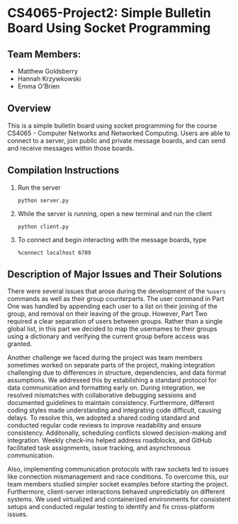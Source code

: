 # CS4065-Project2: Simple Bulletin Board Using Socket Programming

## Team Members:
* Matthew Goldsberry
* Hannah Krzywkowski
* Emma O'Brien

## Overview
This is a simple bulletin board using socket programming for the course CS4065 - Computer Networks and Networked Computing. Users are able to connect to a server, join public and private message boards, and can send and receive messages within those boards. 

## Compilation Instructions
1. Run the server
   
   `python server.py`
2. While the server is running, open a new terminal and run the client
   
   `python client.py`

3. To connect and begin interacting with the message boards, type

   `%connect localhost 6789`

## Description of Major Issues and Their Solutions

There were several issues that arose during the development of the `%users` commands as well as their group counterparts. The user command in Part One was handled by appending each user to a list on their joining of the group, and removal on their leaving of the group. However, Part Two required a clear separation of users between groups. Rather than a single global list, in this part we decided to map the usernames to their groups using a dictionary and verifying the current group before access was granted. 

Another challenge we faced during the project was team members sometimes worked on separate parts of the project, making integration challenging due to differences in structure, dependencies, and data format assumptions. We addressed this by establishing a standard protocol for data communication and formatting early on. During integration, we resolved mismatches with collaborative debugging sessions and documented guidelines to maintain consistency. Furthermore, different coding styles made understanding and integrating code difficult, causing delays. To resolve this, we adopted a shared coding standard and conducted regular code reviews to improve readability and ensure consistency. Additonally, scheduling conflicts slowed decision-making and integration. Weekly check-ins helped address roadblocks, and GitHub facilitated task assignments, issue tracking, and asynchronous communication.

Also, implementing communication protocols with raw sockets led to issues like connection mismanagement and race conditions. To overcome this, our team members studied simpler socket examples before starting the project. Furthermore, client-server interactions behaved unpredictably on different systems. We used virtualized and containerized environments for consistent setups and conducted regular testing to identify and fix cross-platform issues.
